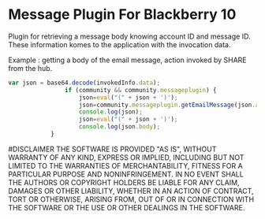 Message Plugin For Blackberry 10
===============================================

Plugin for retrieving a message body knowing account ID and message ID. These information komes to the application with the invocation data.

Example : getting a body of the email message, action invoked by SHARE from the hub.

```javascript
var json = base64.decode(invokedInfo.data);
                if (community && community.messageplugin) {
                    json=eval("(" + json + ')');
                    json=community.messageplugin.getEmailMessage(json.attributes.accountid+" "+json.attributes.messageid);
                    console.log(json);
                    json=eval("(" + json + ')');
                    console.log(json.body);
	        }
```

#DISCLAIMER
THE SOFTWARE IS PROVIDED "AS IS", WITHOUT WARRANTY OF ANY KIND, EXPRESS OR IMPLIED, INCLUDING BUT NOT LIMITED TO THE WARRANTIES OF MERCHANTABILITY, FITNESS FOR A PARTICULAR PURPOSE AND NONINFRINGEMENT. IN NO EVENT SHALL THE AUTHORS OR COPYRIGHT HOLDERS BE LIABLE FOR ANY CLAIM, DAMAGES OR OTHER LIABILITY, WHETHER IN AN ACTION OF CONTRACT, TORT OR OTHERWISE, ARISING FROM, OUT OF OR IN CONNECTION WITH THE SOFTWARE OR THE USE OR OTHER DEALINGS IN THE SOFTWARE.

